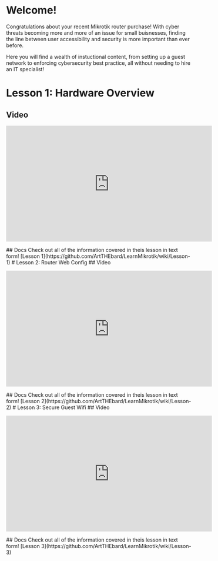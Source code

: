 # Welcome!

Congratulations about your recent Mikrotik router purchase! With cyber threats becoming more and more of an issue for small buisnesses, finding the line between user accessibility and security is more important than ever before. 

Here you will find a wealth of instuctional content, from setting up a guest network to enforcing cybersecurity best practice, all without needing to hire an IT specialist!

# Lesson 1: Hardware Overview
## Video
<p align="center">
<iframe width="560" height="315" src="https://www.youtube.com/embed/dgVG9xsPZA0" title="YouTube video player" frameborder="0" allow="accelerometer; autoplay; clipboard-write; encrypted-media; gyroscope; picture-in-picture" allowfullscreen></iframe>
</p>
## Docs
Check out all of the information covered in theis lesson in text form! [Lesson 1](https://github.com/ArtTHEbard/LearnMikrotik/wiki/Lesson-1)
# Lesson 2: Router Web Config
## Video
<p align="center">
<iframe width="560" height="315" src="https://www.youtube.com/embed/Elex9l8WxUY" title="YouTube video player" frameborder="0" allow="accelerometer; autoplay; clipboard-write; encrypted-media; gyroscope; picture-in-picture" allowfullscreen></iframe>
</p>
## Docs
Check out all of the information covered in theis lesson in text form! [Lesson 2](https://github.com/ArtTHEbard/LearnMikrotik/wiki/Lesson-2)
# Lesson 3: Secure Guest Wifi
## Video
<p aling="center">
<iframe width="560" height="315" src="https://www.youtube.com/embed/tQ1rX45prKc" title="YouTube video player" frameborder="0" allow="accelerometer; autoplay; clipboard-write; encrypted-media; gyroscope; picture-in-picture" allowfullscreen></iframe>
</p>
## Docs
Check out all of the information covered in theis lesson in text form! [Lesson 3](https://github.com/ArtTHEbard/LearnMikrotik/wiki/Lesson-3)
